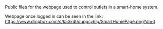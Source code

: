 Public files for the webpage used to control outlets in a smart-home system.

Webpage once logged in can be seen in the link: https://www.dropbox.com/s/k53kd0oupgcy6lp/SmartHomePage.png?dl=0
